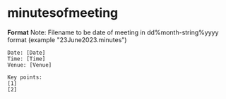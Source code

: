 # minutesofmeeting

**Format**
Note: Filename to be date of meeting in dd%month-string%yyyy format (example "23June2023.minutes")
```
Date: [Date]
Time: [Time]
Venue: [Venue]

Key points:
[1]
[2]
```
